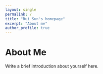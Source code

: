 ```yaml
---
layout: single
permalink: /
title: "Rui Sun's homepage"
excerpt: "About me"
author_profile: true
---
```


# About Me

Write a brief introduction about yourself here.
